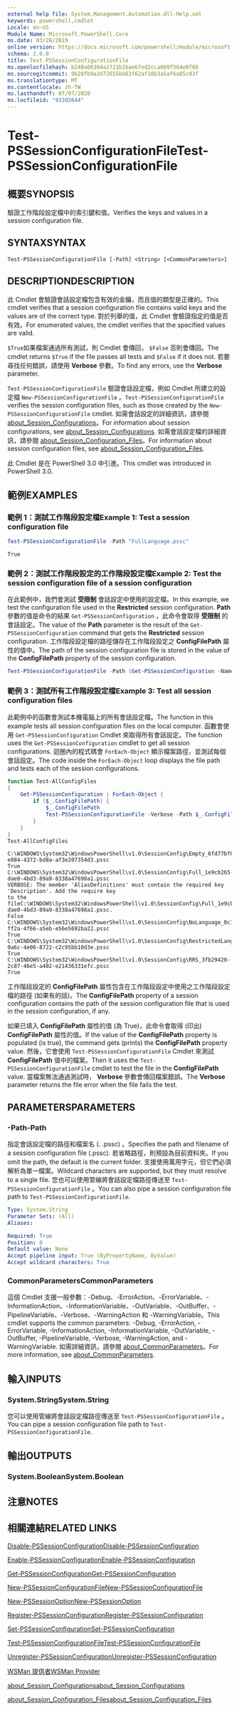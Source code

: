 ```yaml
---
external help file: System.Management.Automation.dll-Help.xml
keywords: powershell,cmdlet
Locale: en-US
Module Name: Microsoft.PowerShell.Core
ms.date: 03/28/2019
online version: https://docs.microsoft.com/powershell/module/microsoft.powershell.core/test-pssessionconfigurationfile?view=powershell-5.1&WT.mc_id=ps-gethelp
schema: 2.0.0
title: Test-PSSessionConfigurationFile
ms.openlocfilehash: b240a66304a2721b1bae67ed2cca669f564e8f66
ms.sourcegitcommit: 9b28fb9a3d72655bb63f62af18b3a5af6a05cd3f
ms.translationtype: MT
ms.contentlocale: zh-TW
ms.lasthandoff: 07/07/2020
ms.locfileid: "93202644"
---
```

# <span data-ttu-id="3a891-103">Test-PSSessionConfigurationFile</span><span class="sxs-lookup"><span data-stu-id="3a891-103">Test-PSSessionConfigurationFile</span></span>

## <span data-ttu-id="3a891-104">概要</span><span class="sxs-lookup"><span data-stu-id="3a891-104">SYNOPSIS</span></span>
<span data-ttu-id="3a891-105">驗證工作階段設定檔中的索引鍵和值。</span><span class="sxs-lookup"><span data-stu-id="3a891-105">Verifies the keys and values in a session configuration file.</span></span>

## <span data-ttu-id="3a891-106">SYNTAX</span><span class="sxs-lookup"><span data-stu-id="3a891-106">SYNTAX</span></span>

```
Test-PSSessionConfigurationFile [-Path] <String> [<CommonParameters>]
```

## <span data-ttu-id="3a891-107">DESCRIPTION</span><span class="sxs-lookup"><span data-stu-id="3a891-107">DESCRIPTION</span></span>

<span data-ttu-id="3a891-108">此 Cmdlet 會驗證會話設定檔包含有效的金鑰，而且值的類型是正確的。</span><span class="sxs-lookup"><span data-stu-id="3a891-108">This cmdlet verifies that a session configuration file contains valid keys and the values are of the correct type.</span></span> <span data-ttu-id="3a891-109">對於列舉的值，此 Cmdlet 會驗證指定的值是否有效。</span><span class="sxs-lookup"><span data-stu-id="3a891-109">For enumerated values, the cmdlet verifies that the specified values are valid.</span></span>

<span data-ttu-id="3a891-110">`$True`如果檔案通過所有測試，則 Cmdlet 會傳回， `$False` 否則會傳回。</span><span class="sxs-lookup"><span data-stu-id="3a891-110">The cmdlet returns `$True` if the file passes all tests and `$False` if it does not.</span></span> <span data-ttu-id="3a891-111">若要尋找任何錯誤，請使用 **Verbose** 參數。</span><span class="sxs-lookup"><span data-stu-id="3a891-111">To find any errors, use the **Verbose** parameter.</span></span>

<span data-ttu-id="3a891-112">`Test-PSSessionConfigurationFile` 驗證會話設定檔，例如 Cmdlet 所建立的設定檔 `New-PSSessionConfigurationFile` 。</span><span class="sxs-lookup"><span data-stu-id="3a891-112">`Test-PSSessionConfigurationFile` verifies the session configuration files, such as those created by the `New-PSSessionConfigurationFile` cmdlet.</span></span> <span data-ttu-id="3a891-113">如需會話設定的詳細資訊，請參閱 [about_Session_Configurations](About/about_Session_Configurations.md)。</span><span class="sxs-lookup"><span data-stu-id="3a891-113">For information about session configurations, see [about_Session_Configurations](About/about_Session_Configurations.md).</span></span> <span data-ttu-id="3a891-114">如需會話設定檔的詳細資訊，請參閱 [about_Session_Configuration_Files](About/about_Session_Configuration_Files.md)。</span><span class="sxs-lookup"><span data-stu-id="3a891-114">For information about session configuration files, see [about_Session_Configuration_Files](About/about_Session_Configuration_Files.md).</span></span>

<span data-ttu-id="3a891-115">此 Cmdlet 是在 PowerShell 3.0 中引進。</span><span class="sxs-lookup"><span data-stu-id="3a891-115">This cmdlet was introduced in PowerShell 3.0.</span></span>

## <span data-ttu-id="3a891-116">範例</span><span class="sxs-lookup"><span data-stu-id="3a891-116">EXAMPLES</span></span>

### <span data-ttu-id="3a891-117">範例 1：測試工作階段設定檔</span><span class="sxs-lookup"><span data-stu-id="3a891-117">Example 1: Test a session configuration file</span></span>

```powershell
Test-PSSessionConfigurationFile -Path "FullLanguage.pssc"
```

```Output
True
```

### <span data-ttu-id="3a891-118">範例 2：測試工作階段設定的工作階段設定檔</span><span class="sxs-lookup"><span data-stu-id="3a891-118">Example 2: Test the session configuration file of a session configuration</span></span>

<span data-ttu-id="3a891-119">在此範例中，我們會測試 **受限制** 會話設定中使用的設定檔。</span><span class="sxs-lookup"><span data-stu-id="3a891-119">In this example, we test the configuration file used in the **Restricted** session configuration.</span></span>
<span data-ttu-id="3a891-120">**Path** 參數的值是命令的結果 `Get-PSSessionConfiguration` ，此命令會取得 **受限制** 的會話設定。</span><span class="sxs-lookup"><span data-stu-id="3a891-120">The value of the **Path** parameter is the result of the `Get-PSSessionConfiguration` command that gets the **Restricted** session configuration.</span></span> <span data-ttu-id="3a891-121">工作階段設定檔的路徑儲存在工作階段設定之 **ConfigFilePath** 屬性的值中。</span><span class="sxs-lookup"><span data-stu-id="3a891-121">The path of the session configuration file is stored in the value of the **ConfigFilePath** property of the session configuration.</span></span>

```powershell
Test-PSSessionConfigurationFile -Path (Get-PSSessionConfiguration -Name Restricted).ConfigFilePath
```

### <span data-ttu-id="3a891-122">範例 3：測試所有工作階段設定檔</span><span class="sxs-lookup"><span data-stu-id="3a891-122">Example 3: Test all session configuration files</span></span>

<span data-ttu-id="3a891-123">此範例中的函數會測試本機電腦上的所有會話設定檔。</span><span class="sxs-lookup"><span data-stu-id="3a891-123">The function in this example tests all session configuration files on the local computer.</span></span> <span data-ttu-id="3a891-124">函數會使用 `Get-PSSessionConfiguration` Cmdlet 來取得所有會話設定。</span><span class="sxs-lookup"><span data-stu-id="3a891-124">The function uses the `Get-PSSessionConfiguration` cmdlet to get all session configurations.</span></span> <span data-ttu-id="3a891-125">迴圈內的程式碼會 `ForEach-Object` 顯示檔案路徑，並測試每個會話設定。</span><span class="sxs-lookup"><span data-stu-id="3a891-125">The code inside the `ForEach-Object` loop displays the file path and tests each of the session configurations.</span></span>

```powershell
function Test-AllConfigFiles
{
    Get-PSSessionConfiguration | ForEach-Object {
        if ($_.ConfigFilePath) {
            $_.ConfigFilePath
            Test-PSSessionConfigurationFile -Verbose -Path $_.ConfigFilePath
        }
    }
}
Test-AllConfigFiles
```

```Output
C:\WINDOWS\System32\WindowsPowerShell\v1.0\SessionConfig\Empty_6fd77bf6-e084-4372-bd8a-af3e207354d3.pssc
True
C:\WINDOWS\System32\WindowsPowerShell\v1.0\SessionConfig\Full_1e9cb265-dae0-4bd3-89a9-8338a47698a1.pssc
VERBOSE: The member 'AliasDefinitions' must contain the required key 'Description'. Add the require key
to the fileC:\WINDOWS\System32\WindowsPowerShell\v1.0\SessionConfig\Full_1e9cb265-dae0-4bd3-89a9-8338a47698a1.pssc.
False
C:\WINDOWS\System32\WindowsPowerShell\v1.0\SessionConfig\NoLanguage_0c115179-ff2a-4f66-a5eb-e56e5692ba22.pssc
True
C:\WINDOWS\System32\WindowsPowerShell\v1.0\SessionConfig\RestrictedLang_b6bd9474-0a6c-4e06-8722-c2c95bb10d3e.pssc
True
C:\WINDOWS\System32\WindowsPowerShell\v1.0\SessionConfig\RRS_3fb29420-2c87-46e5-a402-e21436331efc.pssc
True
```

<span data-ttu-id="3a891-126">工作階段設定的 **ConfigFilePath** 屬性包含在工作階段設定中使用之工作階段設定檔的路徑 (如果有的話)。</span><span class="sxs-lookup"><span data-stu-id="3a891-126">The **ConfigFilePath** property of a session configuration contains the path of the session configuration file that is used in the session configuration, if any.</span></span>

<span data-ttu-id="3a891-127">如果已填入 **ConfigFilePath** 屬性的值 (為 True)，此命令會取得 (印出) **ConfigFilePath** 屬性的值。</span><span class="sxs-lookup"><span data-stu-id="3a891-127">If the value of the **ConfigFilePath** property is populated (is true), the command gets (prints) the **ConfigFilePath** property value.</span></span> <span data-ttu-id="3a891-128">然後，它會使用 `Test-PSSessionConfigurationFile` Cmdlet 來測試 **ConfigFilePath** 值中的檔案。</span><span class="sxs-lookup"><span data-stu-id="3a891-128">Then it uses the `Test-PSSessionConfigurationFile` cmdlet to test the file in the **ConfigFilePath** value.</span></span> <span data-ttu-id="3a891-129">當檔案無法通過測試時， **Verbose** 參數會傳回檔案錯誤。</span><span class="sxs-lookup"><span data-stu-id="3a891-129">The **Verbose** parameter returns the file error when the file fails the test.</span></span>

## <span data-ttu-id="3a891-130">PARAMETERS</span><span class="sxs-lookup"><span data-stu-id="3a891-130">PARAMETERS</span></span>

### <span data-ttu-id="3a891-131">-Path</span><span class="sxs-lookup"><span data-stu-id="3a891-131">-Path</span></span>

<span data-ttu-id="3a891-132">指定會話設定檔的路徑和檔案名 (. .pssc) 。</span><span class="sxs-lookup"><span data-stu-id="3a891-132">Specifies the path and filename of a session configuration file (.pssc).</span></span> <span data-ttu-id="3a891-133">若省略路徑，則預設為目前資料夾。</span><span class="sxs-lookup"><span data-stu-id="3a891-133">If you omit the path, the default is the current folder.</span></span> <span data-ttu-id="3a891-134">支援使用萬用字元，但它們必須解析為單一檔案。</span><span class="sxs-lookup"><span data-stu-id="3a891-134">Wildcard characters are supported, but they must resolve to a single file.</span></span> <span data-ttu-id="3a891-135">您也可以使用管線將會話設定檔路徑傳送至 `Test-PSSessionConfigurationFile` 。</span><span class="sxs-lookup"><span data-stu-id="3a891-135">You can also pipe a session configuration file path to `Test-PSSessionConfigurationFile`.</span></span>

```yaml
Type: System.String
Parameter Sets: (All)
Aliases:

Required: True
Position: 0
Default value: None
Accept pipeline input: True (ByPropertyName, ByValue)
Accept wildcard characters: True
```

### <span data-ttu-id="3a891-136">CommonParameters</span><span class="sxs-lookup"><span data-stu-id="3a891-136">CommonParameters</span></span>

<span data-ttu-id="3a891-137">這個 Cmdlet 支援一般參數：-Debug、-ErrorAction、-ErrorVariable、-InformationAction、-InformationVariable、-OutVariable、-OutBuffer、-PipelineVariable、-Verbose、-WarningAction 和 -WarningVariable。</span><span class="sxs-lookup"><span data-stu-id="3a891-137">This cmdlet supports the common parameters: -Debug, -ErrorAction, -ErrorVariable, -InformationAction, -InformationVariable, -OutVariable, -OutBuffer, -PipelineVariable, -Verbose, -WarningAction, and -WarningVariable.</span></span> <span data-ttu-id="3a891-138">如需詳細資訊，請參閱 [about_CommonParameters](https://go.microsoft.com/fwlink/?LinkID=113216)。</span><span class="sxs-lookup"><span data-stu-id="3a891-138">For more information, see [about_CommonParameters](https://go.microsoft.com/fwlink/?LinkID=113216).</span></span>

## <span data-ttu-id="3a891-139">輸入</span><span class="sxs-lookup"><span data-stu-id="3a891-139">INPUTS</span></span>

### <span data-ttu-id="3a891-140">System.String</span><span class="sxs-lookup"><span data-stu-id="3a891-140">System.String</span></span>

<span data-ttu-id="3a891-141">您可以使用管線將會話設定檔路徑傳送至 `Test-PSSessionConfigurationFile` 。</span><span class="sxs-lookup"><span data-stu-id="3a891-141">You can pipe a session configuration file path to `Test-PSSessionConfigurationFile`.</span></span>

## <span data-ttu-id="3a891-142">輸出</span><span class="sxs-lookup"><span data-stu-id="3a891-142">OUTPUTS</span></span>

### <span data-ttu-id="3a891-143">System.Boolean</span><span class="sxs-lookup"><span data-stu-id="3a891-143">System.Boolean</span></span>

## <span data-ttu-id="3a891-144">注意</span><span class="sxs-lookup"><span data-stu-id="3a891-144">NOTES</span></span>

## <span data-ttu-id="3a891-145">相關連結</span><span class="sxs-lookup"><span data-stu-id="3a891-145">RELATED LINKS</span></span>

[<span data-ttu-id="3a891-146">Disable-PSSessionConfiguration</span><span class="sxs-lookup"><span data-stu-id="3a891-146">Disable-PSSessionConfiguration</span></span>](Disable-PSSessionConfiguration.md)

[<span data-ttu-id="3a891-147">Enable-PSSessionConfiguration</span><span class="sxs-lookup"><span data-stu-id="3a891-147">Enable-PSSessionConfiguration</span></span>](Enable-PSSessionConfiguration.md)

[<span data-ttu-id="3a891-148">Get-PSSessionConfiguration</span><span class="sxs-lookup"><span data-stu-id="3a891-148">Get-PSSessionConfiguration</span></span>](Get-PSSessionConfiguration.md)

[<span data-ttu-id="3a891-149">New-PSSessionConfigurationFile</span><span class="sxs-lookup"><span data-stu-id="3a891-149">New-PSSessionConfigurationFile</span></span>](New-PSSessionConfigurationFile.md)

[<span data-ttu-id="3a891-150">New-PSSessionOption</span><span class="sxs-lookup"><span data-stu-id="3a891-150">New-PSSessionOption</span></span>](New-PSSessionOption.md)

[<span data-ttu-id="3a891-151">Register-PSSessionConfiguration</span><span class="sxs-lookup"><span data-stu-id="3a891-151">Register-PSSessionConfiguration</span></span>](Register-PSSessionConfiguration.md)

[<span data-ttu-id="3a891-152">Set-PSSessionConfiguration</span><span class="sxs-lookup"><span data-stu-id="3a891-152">Set-PSSessionConfiguration</span></span>](Set-PSSessionConfiguration.md)

[<span data-ttu-id="3a891-153">Test-PSSessionConfigurationFile</span><span class="sxs-lookup"><span data-stu-id="3a891-153">Test-PSSessionConfigurationFile</span></span>](Test-PSSessionConfigurationFile.md)

[<span data-ttu-id="3a891-154">Unregister-PSSessionConfiguration</span><span class="sxs-lookup"><span data-stu-id="3a891-154">Unregister-PSSessionConfiguration</span></span>](Unregister-PSSessionConfiguration.md)

[<span data-ttu-id="3a891-155">WSMan 提供者</span><span class="sxs-lookup"><span data-stu-id="3a891-155">WSMan Provider</span></span>](../Microsoft.WsMan.Management/About/about_WSMan_Provider.md)

[<span data-ttu-id="3a891-156">about_Session_Configurations</span><span class="sxs-lookup"><span data-stu-id="3a891-156">about_Session_Configurations</span></span>](About/about_Session_Configurations.md)

[<span data-ttu-id="3a891-157">about_Session_Configuration_Files</span><span class="sxs-lookup"><span data-stu-id="3a891-157">about_Session_Configuration_Files</span></span>](About/about_Session_Configuration_Files.md)
